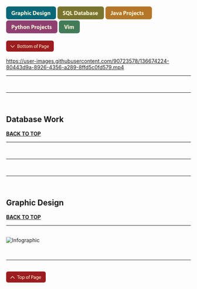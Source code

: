 <a name="top"></a>

[<img src="Buttons/SVG/graphic design.svg" height="35" width="auto"/>](#graphicdesign)
[<img src="Buttons/SVG/sql database.svg" height="35" width="auto"/>](#database)
[<img src="Buttons/SVG/java projects.svg" height="35" width="auto"/>](#java)
[<img src="Buttons/SVG/python projects.svg" height="35" width="auto"/>](#python)
[<img src="Buttons/SVG/vim.svg" height="35" width="auto"/>](#vim)
<br><br>
[<img src="Buttons/SVG/bottom of page.svg" height="30" width="auto"/>](#bottom)
<br>

https://user-images.githubusercontent.com/90723578/136674224-80443d9a-8926-4356-a289-8ffd5c0fd579.mp4

<hr><br><hr><br>

## Database Work <a name="database"></a>
[**BACK TO TOP**](#top)
<br><hr><br>




<hr><br><hr><br>

## Graphic Design <a name="graphicdesign"></a>
[**BACK TO TOP**](#top)
<br><hr><br>
<img width="1530" alt="Infographic" src="https://user-images.githubusercontent.com/90723578/136671701-fc9b75e8-a4a1-4251-8d4a-fcc3476932b3.png">

<br><hr><br>
<a name="bottom"></a>
[<img src="Buttons/SVG/top of page.svg" height="30" width="auto"/>](#top)
